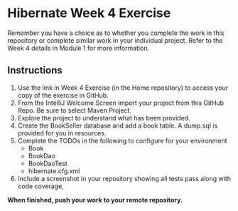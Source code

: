 # Hibernate Week 4 Exercise

Remember you have a choice as to whether you complete the work in this
repository or complete similar work in your individual project. Refer to the
Week 4 details in Module 1 for more information.

## Instructions

1. Use the link in Week 4 Exercise (in the Home repository) to access your copy of the exercise in GitHub.
1. From the IntelliJ Welcome Screen import your project from this GitHub Repo. Be sure to select Maven Project.
1. Explore the project to understand what has been provided.
1. Create the BookSeller database and add a book table. A dump.sql is provided for you in resources.
1. Complete the TODOs in the following to configure for your environment
    * Book
    * BookDao
    * BookDaoTest
    * hibernate.cfg.xml
1. Include a screenshot in your repository showing all tests pass along with code coverage,

**When finished, push your work to your remote repository.**